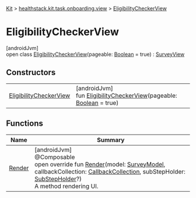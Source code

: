 
[Kit](../../../kit.html) > [healthstack.kit.task.onboarding.view](../index.html) > [EligibilityCheckerView](index.html)



# EligibilityCheckerView



[androidJvm]\
open class [EligibilityCheckerView](index.html)(pageable: [Boolean](https://kotlinlang.org/api/latest/jvm/stdlib/kotlin/-boolean/index.html) = true) : [SurveyView](../../healthstack.kit.task.survey.view/-survey-view/index.html)



## Constructors


| | |
|---|---|
| [EligibilityCheckerView](-eligibility-checker-view.html) | [androidJvm]<br>fun [EligibilityCheckerView](-eligibility-checker-view.html)(pageable: [Boolean](https://kotlinlang.org/api/latest/jvm/stdlib/kotlin/-boolean/index.html) = true) |


## Functions


| Name | Summary |
|---|---|
| [Render](../../healthstack.kit.task.survey.view/-survey-view/-render.html) | [androidJvm]<br>@Composable<br>open override fun [Render](../../healthstack.kit.task.survey.view/-survey-view/-render.html)(model: [SurveyModel](../../healthstack.kit.task.survey.model/-survey-model/index.html), callbackCollection: [CallbackCollection](../../healthstack.kit.task.base/-callback-collection/index.html), subStepHolder: [SubStepHolder](../../healthstack.kit.task.survey.question/-sub-step-holder/index.html)?)<br>A method rendering UI. |

